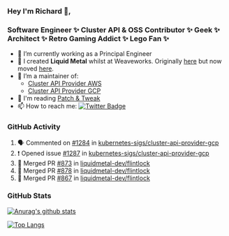 ### Hey I'm Richard 👋, 

<h3 align="left">Software Engineer ✨ Cluster API & OSS Contributor ✨ Geek ✨ Architect ✨ Retro Gaming Addict ✨ Lego Fan ✨</h3>

- 🔭 I’m currently working as a Principal Engineer
- 📯 I created **Liquid Metal** whilst at Weaveworks. Originally [here](https://github.com/weaveworks-liquidmetal) but now moved [here](https://github.com/liquidmetal-dev).
- 👯 I’m a maintainer of:
  -  [Cluster API Provider AWS](https://github.com/kubernetes-sigs/cluster-api-provider-aws)
  -  [Cluster API Provider GCP](https://github.com/kubernetes-sigs/cluster-api-provider-gcp)
- 💬 I'm reading [Patch & Tweak](https://bjooks.com/products/patch-tweak-exploring-modular-synthesis)
- 📫 How to reach me: [![Twitter Badge](https://img.shields.io/badge/-@fruit_case-00acee?style=flat&logo=Twitter&logoColor=white)](https://twitter.com/intent/follow?screen_name=fruit_case "Follow on Twitter")

### GitHub Activity 

<!--START_SECTION:activity-->
1. 🗣 Commented on [#1284](https://github.com/kubernetes-sigs/cluster-api-provider-gcp/pull/1284#issuecomment-2220016712) in [kubernetes-sigs/cluster-api-provider-gcp](https://github.com/kubernetes-sigs/cluster-api-provider-gcp)
2. ❗ Opened issue [#1287](https://github.com/kubernetes-sigs/cluster-api-provider-gcp/issues/1287) in [kubernetes-sigs/cluster-api-provider-gcp](https://github.com/kubernetes-sigs/cluster-api-provider-gcp)
3. 🎉 Merged PR [#873](https://github.com/liquidmetal-dev/flintlock/pull/873) in [liquidmetal-dev/flintlock](https://github.com/liquidmetal-dev/flintlock)
4. 🎉 Merged PR [#878](https://github.com/liquidmetal-dev/flintlock/pull/878) in [liquidmetal-dev/flintlock](https://github.com/liquidmetal-dev/flintlock)
5. 🎉 Merged PR [#867](https://github.com/liquidmetal-dev/flintlock/pull/867) in [liquidmetal-dev/flintlock](https://github.com/liquidmetal-dev/flintlock)
<!--END_SECTION:activity-->

### GitHub Stats

[![Anurag's github stats](https://github-readme-stats.vercel.app/api?username=richardcase&count_private=true&show_icons=true)](https://github.com/anuraghazra/github-readme-stats)

[![Top Langs](https://github-readme-stats.vercel.app/api/top-langs/?username=richardcase&hide=html&layout=compact)](https://github.com/anuraghazra/github-readme-stats)
